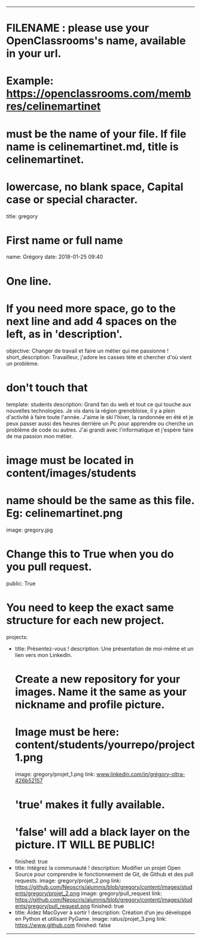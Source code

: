 ---

# FILENAME : please use your OpenClassrooms's name, available in your url.
# Example: https://openclassrooms.com/membres/celinemartinet
# must be the name of your file. If file name is celinemartinet.md, title is celinemartinet.
# lowercase, no blank space, Capital case or special character.
title: gregory

# First name or full name
name: Grégory
date: 2018-01-25 09:40

# One line.
# If you need more space, go to the next line and add 4 spaces on the left, as in 'description'.
objective: Changer de travail et faire un métier qui me passionne !
short_description: Travailleur, j'adore les casses tète et chercher d'où vient un problème. 

# don't touch that
template: students
description:
    Grand fan du web et tout ce qui touche aux nouvelles technologies.
    Je vis dans la région grenobloise, il y a plein d'activité à faire toute l'année. 
    J'aime le ski l'hiver, la randonnée en été et je peux passer aussi des heures derrière 
    un Pc pour apprendre ou cherche un problème de code ou autres.
    J'ai grandi avec l'informatique et j'espère faire de ma passion mon métier.

# image must be located in content/images/students
# name should be the same as this file. Eg: celinemartinet.png
image: gregory.jpg

# Change this to True when you do you pull request.
public: True

# You need to keep the exact same structure for each new project.
projects:
  - title: Présentez-vous !
    description: Une présentation de moi-même et un lien vers mon LinkedIn.
    # Create a new repository for your images. Name it the same as your nickname and profile picture.
    # Image must be here: content/students/yourrepo/project1.png
    image: gregory/projet_1.png
    link: www.linkedin.com/in/grégory-oltra-426b52157
    # 'true' makes it fully available.
    # 'false' will add a black layer on the picture. IT WILL BE PUBLIC!
    finished: true
  - title: Intégrez la communauté !
    description: Modifier un projet Open Source pour comprendre le fonctionnement de Git, de Github et des pull requests. 
    image: gregory/projet_2.png
    link: https://github.com/Neoscris/alumnis/blob/gregory/content/images/students/gregory/projet_2.png
    image: gregory/pull_request
    link: https://github.com/Neoscris/alumnis/blob/gregory/content/images/students/gregory/pull_request.png
    finished: true
  - title: Aidez MacGyver à sortir !
    description: Création d’un jeu développé en Python et utilisant PyGame.
    image: ratus/projet_3.png
    link: https://www.github.com
    finished: false
---
